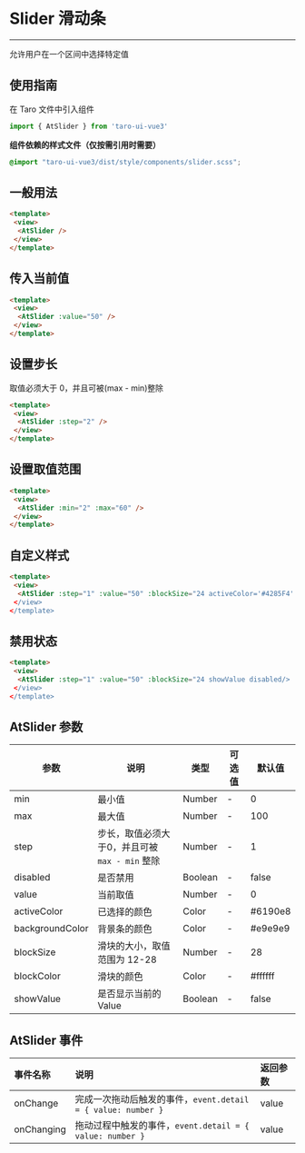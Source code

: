 # Slider 滑动条

---
允许用户在一个区间中选择特定值

## 使用指南

在 Taro 文件中引入组件


```typescript
import { AtSlider } from 'taro-ui-vue3'
```


**组件依赖的样式文件（仅按需引用时需要）**


```scss
@import "taro-ui-vue3/dist/style/components/slider.scss";
```


## 一般用法


```html
<template>
 <view>
  <AtSlider />
 </view>
</template>
```


## 传入当前值


```html
<template>
 <view>
  <AtSlider :value="50" />
 </view>
</template>
```


## 设置步长

取值必须大于 0，并且可被(max - min)整除


```html
<template>
 <view>
  <AtSlider :step="2" />
 </view>
</template>
```


## 设置取值范围


```html
<template>
 <view>
  <AtSlider :min="2" :max="60" />
 </view>
</template>
```


## 自定义样式


```html
<template>
 <view>
  <AtSlider :step="1" :value="50" :blockSize="24 activeColor='#4285F4' backgroundColor='#BDBDBD' blockColor='#4285F4'/>
 </view>
</template>
```


## 禁用状态


```html
<template>
 <view>
  <AtSlider :step="1" :value="50" :blockSize="24 showValue disabled/>
 </view>
</template>
```


## AtSlider 参数

| 参数            | 说明                                         | 类型    | 可选值 | 默认值  |
|-----------------|--------------------------------------------|---------|--------|---------|
| min             | 最小值                                       | Number  | -      | 0       |
| max             | 最大值                                       | Number  | -      | 100     |
| step            | 步长，取值必须大于0，并且可被 `max - min` 整除 | Number  | -      | 1       |
| disabled        | 是否禁用                                     | Boolean | -      | false   |
| value           | 当前取值                                     | Number  | -      | 0       |
| activeColor     | 已选择的颜色                                 | Color   | -      | #6190e8 |
| backgroundColor | 背景条的颜色                                 | Color   | -      | #e9e9e9 |
| blockSize       | 滑块的大小，取值范围为 12-28                  | Number  | -      | 28      |
| blockColor      | 滑块的颜色                                   | Color   | -      | #ffffff |
| showValue       | 是否显示当前的 Value                         | Boolean | -      | false   |

## AtSlider 事件

| 事件名称   | 说明                                                       | 返回参数 |
|:-----------|:---------------------------------------------------------|:---------|
| onChange   | 完成一次拖动后触发的事件，`event.detail = { value: number }`  | value    |
| onChanging | 拖动过程中触发的事件，`event.detail = { value: number }`     | value    |

